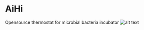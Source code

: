 # AiHi
Opensource thermostat for microbial bacteria incubator 
![alt text](photo.png "First iteration for SigmaHack")